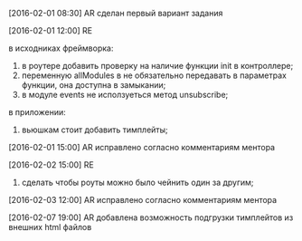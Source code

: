 [2016-02-01 08:30] AR сделан первый вариант задания

[2016-02-01 12:00] RE 

в исходниках фреймворка:
1) в роутере добавить проверку на наличие функции init в контроллере;
2) переменную allModules в не обязательно передавать в параметрах функции, она доступна в замыкании;
3) в модуле events не исползуеться метод unsubscribe; 

в приложении:
1) вьюшкам стоит добавить тимплейты;

[2016-02-01 15:00] AR исправлено согласно комментариям ментора

[2016-02-02 15:00] RE

1) сделать чтобы роуты можно было чейнить один за другим;

[2016-02-03 12:00] AR исправлено согласно комментариям ментора

[2016-02-07 19:00] AR добавлена возможность подгрузки тимплейтов из внешних html файлов
